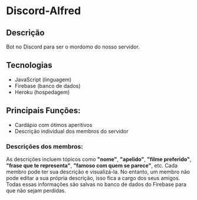 # Discord-Alfred

## Descrição
Bot no Discord para ser o mordomo do nosso servidor.

## Tecnologias
* JavaScript (linguagem)
* Firebase (banco de dados)
* Heroku (hospedagem)

## Principais Funções:
* Cardápio com ótimos aperitivos
* Descrição individual dos membros do servidor

### Descrições dos membros:
As descrições incluem tópicos como **"nome"**, **"apelido"**, **"filme preferido"**, **"frase que te representa"**, **"famoso com quem se parece"**, etc. Cada membro pode ter sua descrição e visualizá-la. No entanto, um membro não pode editar a sua própria descrição, isso fica a cargo dos seus amigos. Todas essas informações são salvas no banco de dados do Firebase para que não sejam perdidas.

